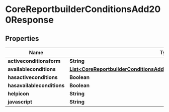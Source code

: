 

# CoreReportbuilderConditionsAdd200Response


## Properties

| Name | Type | Description | Notes |
|------------ | ------------- | ------------- | -------------|
|**activeconditionsform** | **String** | activeconditionsform |  |
|**availableconditions** | [**List&lt;CoreReportbuilderConditionsAdd200ResponseAvailableconditionsInner&gt;**](CoreReportbuilderConditionsAdd200ResponseAvailableconditionsInner.md) |  |  |
|**hasactiveconditions** | **Boolean** | hasactiveconditions |  |
|**hasavailableconditions** | **Boolean** | hasavailableconditions |  |
|**helpicon** | **String** | helpicon |  |
|**javascript** | **String** | javascript |  [optional] |



